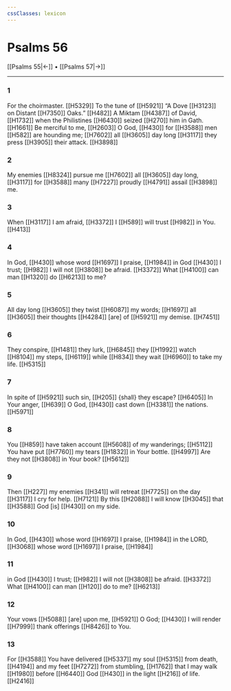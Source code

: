 ```yaml
---
cssClasses: lexicon
---
```


# Psalms 56

[[Psalms 55|←]] • [[Psalms 57|→]]

---

### 1
For the choirmaster. [[H5329]] To the tune of [[H5921]] “A Dove [[H3123]] on Distant [[H7350]] Oaks.” [[H482]] A Miktam [[H4387]] of David, [[H1732]] when the Philistines [[H6430]] seized [[H270]] him in Gath. [[H1661]] Be merciful to me, [[H2603]] O God, [[H430]] for [[H3588]] men [[H582]] are hounding me; [[H7602]] all [[H3605]] day long [[H3117]] they press [[H3905]] their attack. [[H3898]]

### 2
My enemies [[H8324]] pursue me [[H7602]] all [[H3605]] day long, [[H3117]] for [[H3588]] many [[H7227]] proudly [[H4791]] assail [[H3898]] me. 

### 3
When [[H3117]] I am afraid, [[H3372]] I [[H589]] will trust [[H982]] in You. [[H413]]

### 4
In God, [[H430]] whose word [[H1697]] I praise, [[H1984]] in God [[H430]] I trust; [[H982]] I will not [[H3808]] be afraid. [[H3372]] What [[H4100]] can man [[H1320]] do [[H6213]] to me? 

### 5
All day long [[H3605]] they twist [[H6087]] my words; [[H1697]] all [[H3605]] their thoughts [[H4284]] [are] of [[H5921]] my demise. [[H7451]]

### 6
They conspire, [[H1481]] they lurk, [[H6845]] they [[H1992]] watch [[H8104]] my steps, [[H6119]] while [[H834]] they wait [[H6960]] to take my life. [[H5315]]

### 7
In spite of [[H5921]] such sin, [[H205]] {shall} they escape? [[H6405]] In Your anger, [[H639]] O God, [[H430]] cast down [[H3381]] the nations. [[H5971]]

### 8
You [[H859]] have taken account [[H5608]] of my wanderings; [[H5112]] You have put [[H7760]] my tears [[H1832]] in Your bottle. [[H4997]] Are they not [[H3808]] in Your book? [[H5612]]

### 9
Then [[H227]] my enemies [[H341]] will retreat [[H7725]] on the day [[H3117]] I cry for help. [[H7121]] By this [[H2088]] I will know [[H3045]] that [[H3588]] God [is] [[H430]] on my side. 

### 10
In God, [[H430]] whose word [[H1697]] I praise, [[H1984]] in the LORD, [[H3068]] whose word [[H1697]] I praise, [[H1984]]

### 11
in God [[H430]] I trust; [[H982]] I will not [[H3808]] be afraid. [[H3372]] What [[H4100]] can man [[H120]] do to me? [[H6213]]

### 12
Your vows [[H5088]] [are] upon me, [[H5921]] O God; [[H430]] I will render [[H7999]] thank offerings [[H8426]] to You. 

### 13
For [[H3588]] You have delivered [[H5337]] my soul [[H5315]] from death, [[H4194]] and my feet [[H7272]] from stumbling, [[H1762]] that I may walk [[H1980]] before [[H6440]] God [[H430]] in the light [[H216]] of life. [[H2416]]

